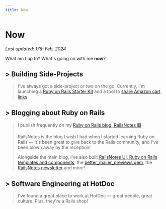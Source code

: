 ```yaml
---
title: Now
---
```


# Now

_Last updated: 17th Feb, 2024_

What am I up to? What's going on with me **now**?

## > Building Side-Projects

> I've always got a side-project or two on the go. Currently, I'm launching a [Ruby on Rails Starter Kit](https://railsnotesui.xyz/starter-kit) and a tool to [share Amazon cart links](https://affilicart.app).

## > Blogging about Ruby on Rails

> I publish frequently on my [Ruby on Rails blog, RailsNotes 🟥](https://railsnotes.xyz)
>
> RailsNotes is the blog I wish I had when I started learning Ruby on Rails — It's been great to give back to the Rails community, and I've been blown away by the reception!
>
> Alongside the main blog, I've also built [RailsNotes UI, Ruby on Rails templates and components](https://railsnotesui.xyz), the [better_mailer_previews gem](https://github.com/harrison-broadbent/better_mailer_previews), the [RailsNotes newsletter](https://railsnotes.xyz/newsletter) and more!

## > Software Engineering at HotDoc

> I've found a great place to work at HotDoc — great people, great culture. Plus, they're a Rails shop!
